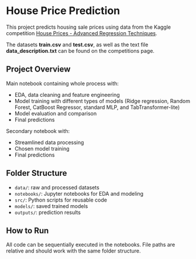 # House Price Prediction

This project predicts housing sale prices using data from the Kaggle competition [House Prices - Advanced Regression Techniques](https://www.kaggle.com/c/house-prices-advanced-regression-techniques).

The datasets **train.csv** and **test.csv**, as well as the text file **data_description.txt** can be found on the competitions page.


## Project Overview

Main notebook containing whole process with:
- EDA, data cleaning and feature engineering
- Model training with different types of models (Ridge regression, Random Forest, CatBoost Regressor, standard MLP, and TabTransformer-lite)
- Model evaluation and comparison
- Final predictions

Secondary notebook with:
- Streamlined data processing
- Chosen model training
- Final predictions


## Folder Structure

- `data/`: raw and processed datasets
- `notebooks/`: Jupyter notebooks for EDA and modeling
- `src/`: Python scripts for reusable code
- `models/`: saved trained models
- `outputs/`: prediction results


## How to Run

All code can be sequentially executed in the notebooks.
File paths are relative and should work with the same folder structure.